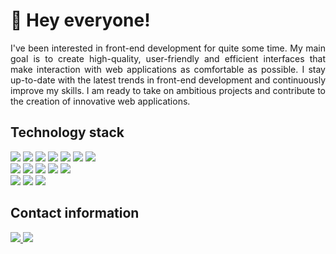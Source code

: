 <h1>
   👋 Hey everyone!
</h1>

<p align="justify">
  I've been interested in front-end development for quite some time.
  My main goal is to create high-quality, user-friendly and efficient 
  interfaces that make interaction with web applications as comfortable as 
  possible. I stay up-to-date with the latest trends in front-end development 
  and continuously improve my skills. I am ready to take on ambitious 
  projects and contribute to the creation of innovative web applications.
</p>

<h2>
  Technology stack
</h2>

<div>
  <picture>
     <source srcset="https://img.shields.io/badge/html-%23222222.svg?style=for-the-badge&logo=html5&logoColor=E34F26" media="(prefers-color-scheme: dark)" />
     <source srcset="https://img.shields.io/badge/html-%23F5F5F5.svg?style=for-the-badge&logo=html5&logoColor=E34F26" media="(prefers-color-scheme: light)" />
     <img src="https://img.shields.io/badge/html-%23222222.svg?style=for-the-badge&logo=html5&logoColor=E34F26" />
  </picture>
  <picture>
     <source srcset="https://img.shields.io/badge/css-%23222222.svg?style=for-the-badge&logo=css&logoColor=1572B6" media="(prefers-color-scheme: dark)" />
     <source srcset="https://img.shields.io/badge/css-%23F5F5F5.svg?style=for-the-badge&logo=css&logoColor=1572B6" media="(prefers-color-scheme: light)" />
     <img src="https://img.shields.io/badge/css-%23222222.svg?style=for-the-badge&logo=css&logoColor=8DD6F9" />
  </picture>
  <picture>
     <source srcset="https://img.shields.io/badge/sass-%23222222.svg?style=for-the-badge&logo=sass&logoColor=CC6699" media="(prefers-color-scheme: dark)" />
     <source srcset="https://img.shields.io/badge/sass-%23F5F5F5.svg?style=for-the-badge&logo=sass&logoColor=CC6699" media="(prefers-color-scheme: light)" />
     <img src="https://img.shields.io/badge/sass-%23222222.svg?style=for-the-badge&logo=sass&logoColor=CC6699" />
  </picture>
  <picture>
     <source srcset="https://img.shields.io/badge/javascript-%23222222.svg?style=for-the-badge&logo=javascript&logoColor=F7DF1E" media="(prefers-color-scheme: dark)" />
     <source srcset="https://img.shields.io/badge/javascript-%23F5F5F5.svg?style=for-the-badge&logo=javascript&logoColor=F7DF1E" media="(prefers-color-scheme: light)" />
     <img src="https://img.shields.io/badge/javascript-%23222222.svg?style=for-the-badge&logo=javascript&logoColor=F7DF1E" />
  </picture>
  <picture>
     <source srcset="https://img.shields.io/badge/typescript-%23222222.svg?style=for-the-badge&logo=typescript&logoColor=3178C6" media="(prefers-color-scheme: dark)" />
     <source srcset="https://img.shields.io/badge/typescript-%23F5F5F5.svg?style=for-the-badge&logo=typescript&logoColor=3178C6" media="(prefers-color-scheme: light)" />
     <img src="https://img.shields.io/badge/typescript-%23222222.svg?style=for-the-badge&logo=typescript&logoColor=3178C6" />
  </picture>
  <picture>
     <source srcset="https://img.shields.io/badge/react-%23222222.svg?style=for-the-badge&logo=react&logoColor=61DAFB" media="(prefers-color-scheme: dark)" />
     <source srcset="https://img.shields.io/badge/react-%23F5F5F5.svg?style=for-the-badge&logo=react&logoColor=61DAFB" media="(prefers-color-scheme: light)" />
     <img src="https://img.shields.io/badge/react-%23222222.svg?style=for-the-badge&logo=react&logoColor=61DAFB" />
  </picture>
  <picture>
     <source srcset="https://img.shields.io/badge/next-%23222222.svg?style=for-the-badge&logo=next.js&logoColor=FFFFFF" media="(prefers-color-scheme: dark)" />
     <source srcset="https://img.shields.io/badge/next-%23F5F5F5.svg?style=for-the-badge&logo=next.js&logoColor=000000" media="(prefers-color-scheme: light)" />
     <img src="https://img.shields.io/badge/react-%23222222.svg?style=for-the-badge&logo=next.js&logoColor=000000" />
  </picture>
</div>

<div>
  <picture>
     <source srcset="https://img.shields.io/badge/webpack-%23222222.svg?style=for-the-badge&logo=webpack&logoColor=8DD6F9" media="(prefers-color-scheme: dark)" />
     <source srcset="https://img.shields.io/badge/webpack-%23F5F5F5.svg?style=for-the-badge&logo=webpack&logoColor=8DD6F9" media="(prefers-color-scheme: light)" />
     <img src="https://img.shields.io/badge/webpack-%23222222.svg?style=for-the-badge&logo=webpack&logoColor=8DD6F9" />
  </picture>
  <picture>
     <source srcset="https://img.shields.io/badge/vite-%23222222.svg?style=for-the-badge&logo=vite&logoColor=646CFF" media="(prefers-color-scheme: dark)" />
     <source srcset="https://img.shields.io/badge/vite-%23F5F5F5.svg?style=for-the-badge&logo=vite&logoColor=646CFF" media="(prefers-color-scheme: light)" />
     <img src="https://img.shields.io/badge/vite-%23222222.svg?style=for-the-badge&logo=vite&logoColor=646CFF" />
  </picture>
  <picture>
     <source srcset="https://img.shields.io/badge/vitest-%23222222.svg?style=for-the-badge&logo=vitest&logoColor=6E9F18" media="(prefers-color-scheme: dark)" />
     <source srcset="https://img.shields.io/badge/vitest-%23F5F5F5.svg?style=for-the-badge&logo=vitest&logoColor=6E9F18" media="(prefers-color-scheme: light)" />
     <img src="https://img.shields.io/badge/vitest-%23222222.svg?style=for-the-badge&logo=vitest&logoColor=6E9F18" />
  </picture>
  <picture>
     <source srcset="https://img.shields.io/badge/eslint-%23222222.svg?style=for-the-badge&logo=eslint&logoColor=4B32C3" media="(prefers-color-scheme: dark)" />
     <source srcset="https://img.shields.io/badge/eslint-%23F5F5F5.svg?style=for-the-badge&logo=eslint&logoColor=4B32C3" media="(prefers-color-scheme: light)" />
     <img src="https://img.shields.io/badge/eslint-%23222222.svg?style=for-the-badge&logo=eslint&logoColor=4B32C3" />
  </picture>
  <picture>
     <source srcset="https://img.shields.io/badge/stylelint-%23222222.svg?style=for-the-badge&logo=stylelint&logoColor=FFFFFF" media="(prefers-color-scheme: dark)" />
     <source srcset="https://img.shields.io/badge/stylelint-%23F5F5F5.svg?style=for-the-badge&logo=stylelint&logoColor=000000" media="(prefers-color-scheme: light)" />
     <img src="https://img.shields.io/badge/stylelint-%23222222.svg?style=for-the-badge&logo=stylelint&logoColor=FFFFFF" />
  </picture>
</div>

<div>
  <picture>
     <source srcset="https://img.shields.io/badge/firebase-%23222222.svg?style=for-the-badge&logo=firebase&logoColor=DD2C00" media="(prefers-color-scheme: dark)" />
     <source srcset="https://img.shields.io/badge/firebase-%23F5F5F5.svg?style=for-the-badge&logo=firebase&logoColor=DD2C00" media="(prefers-color-scheme: light)" />
     <img src="https://img.shields.io/badge/firebase-%23222222.svg?style=for-the-badge&logo=firebase&logoColor=DD2C00" />
  </picture>
  <picture>
     <source srcset="https://img.shields.io/badge/supabase-%23222222.svg?style=for-the-badge&logo=supabase&logoColor=3FCF8E" media="(prefers-color-scheme: dark)" />
     <source srcset="https://img.shields.io/badge/supabase-%23F5F5F5.svg?style=for-the-badge&logo=supabase&logoColor=3FCF8E" media="(prefers-color-scheme: light)" />
     <img src="https://img.shields.io/badge/supabase-%23222222.svg?style=for-the-badge&logo=supabase&logoColor=3FCF8E" />
  </picture>
  <picture>
     <source srcset="https://img.shields.io/badge/json%20web%20tokens-%23222222.svg?style=for-the-badge&logo=json%20web%20tokens&logoColor=FFFFFF" media="(prefers-color-scheme: dark)" />
     <source srcset="https://img.shields.io/badge/json%20web%20tokens-%23F5F5F5.svg?style=for-the-badge&logo=json%20web%20tokens&logoColor=000000" media="(prefers-color-scheme: light)" />
     <img src="https://img.shields.io/badge/json%20web%20tokens-%23222222.svg?style=for-the-badge&logo=json%20web%20tokens&logoColor=FFFFFF" />
  </picture>
</div>

<h2>
  Contact information
</h2>

<div>
  <a href="https://t.me/michaelmashush" title="telegram" aria-label="telegram"><picture>
     <source srcset="https://img.shields.io/badge/telegram-%23222222.svg?style=for-the-badge&logo=telegram&logoColor=26A5E4" media="(prefers-color-scheme: dark)" />
     <source srcset="https://img.shields.io/badge/telegram-%23F5F5F5.svg?style=for-the-badge&logo=telegram&logoColor=26A5E4" media="(prefers-color-scheme: light)" />
     <img src="https://img.shields.io/badge/telegram-%23222222.svg?style=for-the-badge&logo=telegram&logoColor=26A5E4" />
  </picture></a>
  <a href="mailto:michael.mashush.career@gmail.com" title="gmail" aria-label="gmail"><picture>
     <source srcset="https://img.shields.io/badge/gmail-%23222222.svg?style=for-the-badge&logo=gmail&logoColor=EA4335" media="(prefers-color-scheme: dark)" />
     <source srcset="https://img.shields.io/badge/gmail-%23F5F5F5.svg?style=for-the-badge&logo=gmail&logoColor=EA4335" media="(prefers-color-scheme: light)" />
     <img src="https://img.shields.io/badge/gmail-%23222222.svg?style=for-the-badge&logo=gmail&logoColor=EA4335" />
  </picture></a>
</div>
